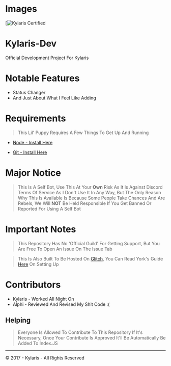 # Images

[![Kylaris Certified](https://cdn.discordapp.com/attachments/437345960322924554/450212814733180940/output.png)

# Kylaris-Dev
Official Development Project For Kylaris

# Notable Features
 - Status Changer
 - And Just About What I Feel Like Adding
 
 # Requirements
 > This Lil' Puppy Requires A Few Things To Get Up And Running
 - [Node - Install Here](https://nodejs.org)
 
 - [Git - Install Here](https://git-scm.com/downloads)
 
 # Major Notice
 > This Is A Self Bot, Use This At Your **Own** Risk As It Is Against Discord Terms Of Service As I Don't Use It In Any Way, But The Only Reason Why This Is Available Is Because Some People Take Chances And Are Rebels, We Will **NOT** Be Held Responsible If You Get Banned Or Reported For Using A Self Bot
 
 # Important Notes
 > This Repository Has No 'Official Guild' For Getting Support, But You Are Free To Open An Issue On The Issue Tab
 
 > This Is Also Built To Be Hosted On [Glitch](https://glitch.me), You Can Read York's Guide [Here](http://anidiots.guide/other-guides/hosting-on-glitch.com) On Setting Up
 # Contributors
  - Kylaris - Worked All Night On 
  - Alphi - Reviewed And Revised My Shit Code :(
  
 ## Helping 
> Everyone Is Allowed To Contribute To This Repository If It's Necessary, Once Your Contribute Is Approved It'll Be Automatically Be Added To Index.JS

---
© 2017 - Kylaris - All Rights Reserved

